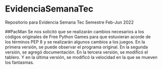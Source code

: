# EvidenciaSemanaTec
Repositorio para Evidencia Semana Tec Semestre Feb-Jun 2022

##PacMan
Se nos solicitó que se realizarán cambios necesarios a los códigos originales de Free Python Games para que estuvieran acorde de los términos PEP 8 y se realizarán algunos cambios a los juegos. En la primera versión, se puede observar el programa original. En la segunda versión, se agregó documentación. En la tercera versión, se modificó el tablero. Y en la última versión, se modificó la velocidad en la que se mueven los fantasmas.
